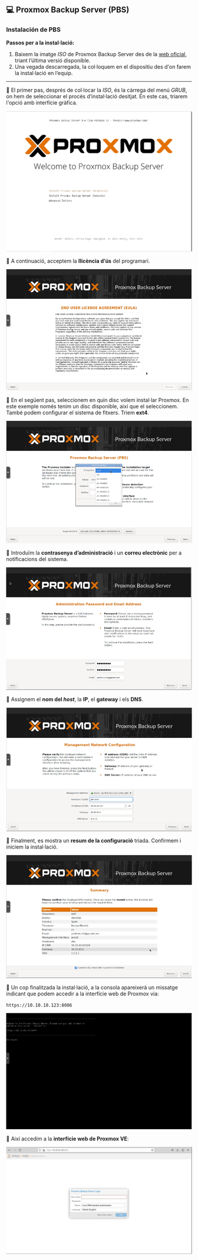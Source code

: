 ## 💻 Proxmox Backup Server (PBS)

###  Instalación de PBS

**Passos per a la instal·lació:**

1. Baixem la imatge *ISO* de Proxmox Backup Server des de la [web oficial](https://proxmox.com/en/downloads), triant l’última versió disponible.
2. Una vegada descarregada, la col·loquem en el dispositiu des d'on farem la instal·lació en l’equip.

---

🔸 El primer pas, després de col·locar la *ISO*, és la càrrega del menú *GRUB*, on hem de seleccionar el procés d’instal·lació desitjat. En este cas, triarem l'opció amb interfície gràfica.

![GRUB](../../../img/image-14.png)

🔸 A continuació, acceptem la **llicència d’ús** del programari.

![Llicència](../../../img/image-15.png)

🔸 En el següent pas, seleccionem en quin disc volem instal·lar Proxmox. En este exemple només tenim un disc disponible, així que el seleccionem. També podem configurar el sistema de fitxers. Triem **ext4**.

![Disc](../../../img/image-16.png)

🔸 Introduïm la **contrasenya d’administració** i un **correu electrònic** per a notificacions del sistema.

![Contrasenya i correu](../../../img/image-17.png)

🔸 Assignem el **nom del *host***, la **IP**, el **gateway** i els **DNS**.

![Configuració de xarxa](../../../img/image-18.png)

🔸 Finalment, es mostra un **resum de la configuració** triada. Confirmem i iniciem la instal·lació.

![Resum](../../../img/image-19.png)

🔸 Un cop finalitzada la instal·lació, a la consola apareixerà un missatge indicant que podem accedir a la interfície web de Proxmox via:

```
https://10.10.10.123:8006
```

![Accés web](../../../img/image-20.png)

🔸 Així accedim a la **interfície web de Proxmox VE**:

![Web Proxmox](../../../img/image-21.png)